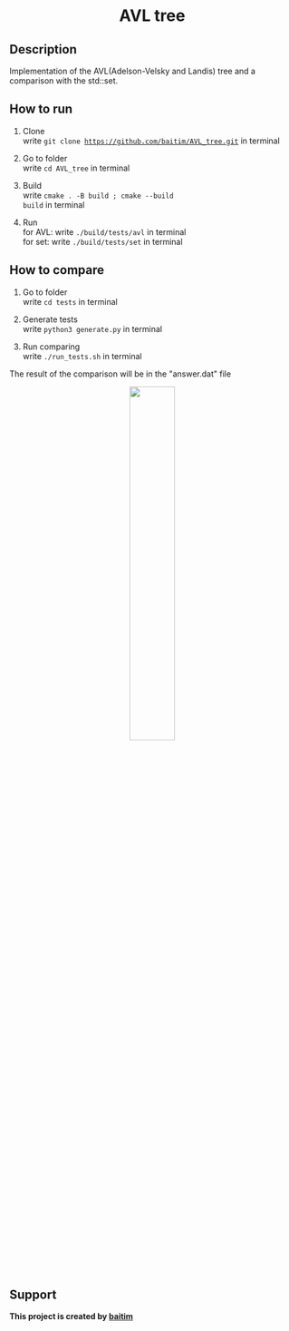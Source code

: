 <h1 align="center">AVL tree</h1>

## Description

 Implementation of the AVL(Adelson-Velsky and Landis) tree and a comparison with the std::set.

## How to run

1. Clone <br>
    write <code>git clone https://github.com/baitim/AVL_tree.git</code> in terminal

2. Go to folder <br>
    write <code>cd AVL_tree</code> in terminal

3. Build <br>
    write <code>cmake . -B build ; cmake --build build</code> in terminal

4. Run <br>
    for AVL: write <code>./build/tests/avl</code> in terminal <br>
    for set: write <code>./build/tests/set</code> in terminal <br>

## How to compare

1. Go to folder <br>
    write <code>cd tests</code> in terminal

2. Generate tests <br>
    write <code>python3 generate.py</code> in terminal

3. Run comparing <br>
    write <code>./run_tests.sh</code> in terminal

The result of the comparison will be in the "answer.dat" file

<p align="center"><img src="https://github.com/baitim/AVL_tree/blob/main/images/cat.gif" width="40%"></p>

## Support
**This project is created by [baitim](https://t.me/bai_tim)**